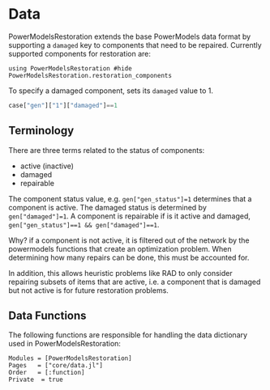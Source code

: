 # Data

PowerModelsRestoration extends the base PowerModels data format by supporting a `damaged` key to components that need to be repaired.
Currently supported components for restoration are:

```@example
using PowerModelsRestoration #hide
PowerModelsRestoration.restoration_components
```

To specify a damaged component,  sets its `damaged` value to 1.
```julia
case["gen"]["1"]["damaged"]==1
```



## Terminology
There are three terms related to the status of components:
- active (inactive)
- damaged
- repairable

The component status value, e.g. `gen["gen_status"]=1` determines that a component is active.
The damaged status is determined by `gen["damaged"]=1`.
A component is repairable if is it active and damaged, `gen["gen_status"]==1 && gen["damaged"]==1`.

Why? if a component is not active, it is filtered out of the network by the powermodels functions that create an optimization problem. When determining how many repairs can be done, this must be accounted for.

In addition, this allows heuristic problems like RAD to only consider repairing subsets of items that are active, i.e. a component that is damaged but not active is for future restoration problems.


## Data Functions
The following functions are responsible for handling the data dictionary used in PowerModelsRestoration:

```@autodocs
Modules = [PowerModelsRestoration]
Pages   = ["core/data.jl"]
Order   = [:function]
Private  = true
```

